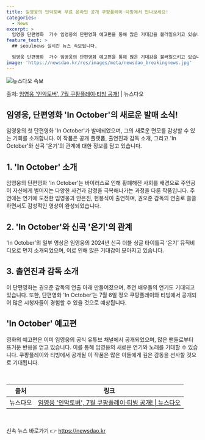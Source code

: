 ```yaml
---
title: 임영웅의 인악토버 무료 온라인 공개 쿠팡플레이·티빙에서 만나보세요!
categories:
  - News
excerpt: >
  임영웅 단편영화  가수 임영웅의 단편영화 예고편을 통해 많은 기대감을 불러일으키고 있습니다. 7월 3일 임영…
feature_text: >
  ## seoulnews 실시간 뉴스 속보입니다.

  임영웅 단편영화  가수 임영웅의 단편영화 예고편을 통해 많은 기대감을 불러일으키고 있습니다. 7월 3일 임영…
image: 'https://newsdao.kr/res/images/meta/newsdao_breakingnews.jpg'
---
```


![뉴스다오 속보](https://newsdao.kr/res/images/meta/newsdao_breakingnews.jpg)

<p>출처: <a href="https://newsdao.kr/4610" rel="dofollow">임영웅 '인악토버', 7월 쿠팡플레이·티빙 공개!</a> | 뉴스다오</p>

<h2 data-ke-size="size26">임영웅, 단편영화 'In October'의 새로운 발매 소식!</h2>
<p data-ke-size="size16">임영웅의 첫 단편영화 'In October'가 발매되었으며, 그의 새로운 면모를 감상할 수 있는 기회를 소개합니다. 이 작품은 공개 플랫폼, 출연진과 감독 소개, 그리고 'In October'와 신곡 '온기'의 관계에 대한 정보를 담고 있습니다.</p>

<h2 data-ke-size="size24">1. 'In October' 소개</h2>
<p data-ke-size="size16">임영웅의 단편영화 'In October'는 바이러스로 인해 황폐해진 사회를 배경으로 주인공이 자신에게 벌어지는 다양한 사건과 감정을 극복해나가는 과정을 다룬 작품입니다. 주연에는 연기에 도전한 임영웅과 안은진, 현봉식이 출연하며, 권오준 감독의 연출로 쓸쓸하면서도 감성적인 영상이 완성되었습니다.</p>

<h2 data-ke-size="size24">2. 'In October'와 신곡 '온기'의 관계</h2>
<p data-ke-size="size16">'In October'의 일부 영상은 임영웅의 2024년 신곡 더블 싱글 타이틀곡 ‘온기’ 뮤직비디오로 먼저 소개되었으며, 이로 인해 많은 기대감이 모아지고 있습니다.</p>

<h2 data-ke-size="size24">3. 출연진과 감독 소개</h2>
<p data-ke-size="size16">이 단편영화는 권오준 감독의 연출 아래 만들어졌으며, 주연 배우들의 연기도 기대되고 있습니다. 또한, 단편영화 'In October'는 7월 6일 정오 쿠팡플레이와 티빙에서 공개되어 많은 시청자들이 경험할 수 있을 것으로 예상됩니다.</p>

<h2 data-ke-size="size24">'In October' 예고편</h2>
<p data-ke-size="size16">영화의 예고편은 이미 임영웅의 공식 유튜브 채널에서 공개되었으며, 많은 팬들로부터 뜨거운 반응을 얻고 있습니다. 이를 통해 임영웅의 새로운 연기와 노래를 기대할 수 있습니다. 쿠팡플레이와 티빙에서 공개될 이 작품은 많은 이들에게 깊은 감동을 선사할 것으로 기대됩니다.</p>

<p data-ke-size="size16">&nbsp;</p>
<table>
	<thead>
		<tr>
			<th style="text-align: center;"><b>출처</b></th>
			<th style="text-align: center;"><b>링크</b></th>
		</tr>
	</thead>
	<tbody>
		<tr>
			<td style="text-align: center;">뉴스다오</td>
			<td style="text-align: center;"><a href="https://newsdao.kr/4610">임영웅 '인악토버', 7월 쿠팡플레이·티빙 공개! | 뉴스다오</a></td>
		</tr>
	</tbody>
</table>
<p>&nbsp;</p> 

신속 뉴스 바로가기 👉 <a href="https://newsdao.kr" rel="dofollow">https://newsdao.kr</a>


